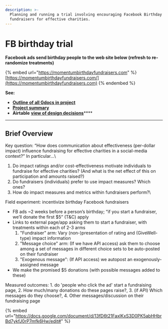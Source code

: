 ```yaml
---
description: >-
  Planning and running a trial involving encouraging Facebook Birthday
  fundraisers for effective charities.
---
```


# FB birthday trial

**Facebook ads send birthday people to the web site below (refresh to re-randomize treatments)**

{% embed url="https://momentumbirthdayfundraisers.com" %}
[https://momentumbirthdayfundraisers.com/](https://momentumbirthdayfundraisers.com)
{% endembed %}



**See:**&#x20;

* ****[**Outline of all Gdocs in project**](https://docs.google.com/document/d/1HP53yTjbfYbGx5vsu5jIjYhXjjGKKTu6ZKxcFoYAlz0/edit#)****
* ****[**Project summary**](https://docs.google.com/document/d/13fD6t21FaxlKxS3D0PK5abHHbrBd7ykfJ0rP7mfk6Hw/edit#)****
* **Airtable** [**view of design decisions**](https://airtable.com/shrlfyb3JEX0KxoVZ)****

****



## Brief Overview

Key question: “How does communication about effectiveness (per-dollar impact) influence fundraising for effective charities in a social-media context?” In particular...\\

1. Do impact ratings and/or cost-effectiveness motivate individuals to fundraise for effective charities? (And what is the net effect of this on participation and amounts raised?)
2. Do fundraisers (individuals) prefer to use impact measures? Which ones?
3. How do impact measures and metrics within fundraisers perform?\\

Field experiment: incentivize birthday Facebook fundraisers

* FB ads \~2 weeks before a person’s birthday; “if you start a fundraiser, we’ll donate the first $5” (T\&C) apply
* Links to external page/app asking them to start a fundraiser, with treatments within each of 2-3 arms
  1. "Fundraiser" arm: Vary (non-)presentation of rating and (GiveWell-type) impact information
  2. "Message choice" arm: (If we have API access) ask them to choose among a set of messages in different choice sets to be auto-posted on their fundraiser
  3. "Exogenous message": (If API access) we autopost an exogenously-assigned message
* We make the promised $5 donations (with possible messages added to these)

Measured outcomes: 1. do 'people who click the ad' start a fundraising page, 2. How much/many donations do these pages raise?, 3. (if API) Which messages do they choose?, 4. Other messages/discussion on their fundraising page



{% embed url="https://docs.google.com/document/d/13fD6t21FaxlKxS3D0PK5abHHbrBd7ykfJ0rP7mfk6Hw/edit#" %}
